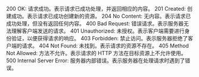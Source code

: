 200 OK: 请求成功。表示请求已成功处理，并返回相应的内容。
201 Created: 创建成功。表示请求已成功创建新的资源。
204 No Content: 无内容。表示请求已成功处理，但没有返回任何内容。
400 Bad Request: 错误请求。表示服务器无法理解客户端发送的请求。
401 Unauthorized: 未授权。表示客户端需要进行身份验证，以便获得请求的响应。
403 Forbidden: 禁止访问。表示服务器拒绝了客户端的请求。
404 Not Found: 未找到。表示请求的资源不存在。
405 Method Not Allowed: 方法不允许。表示请求的 HTTP 方法在目标资源上不允许使用。
500 Internal Server Error: 服务器内部错误。表示服务器在处理请求时遇到了错误。
